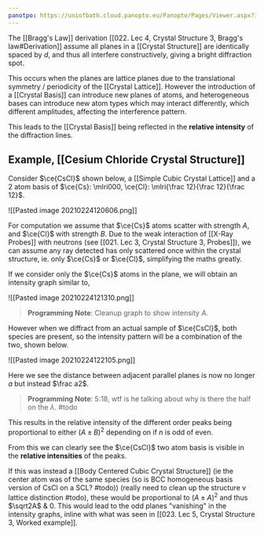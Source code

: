 ```yaml
---
panotpo: https://uniofbath.cloud.panopto.eu/Panopto/Pages/Viewer.aspx?id=1e6dc07e-f272-4d40-95b7-acc900ada5d6
---
```


The [[Bragg's Law]] derivation [[022. Lec 4, Crystal Structure 3, Bragg's law#Derivation]] assume all planes in a [[Crystal Structure]] are identically spaced by $d$, and thus all interfere constructively, giving a bright diffraction spot.

This occurs when the planes are lattice planes due to the translational symmetry / periodicity of the [[Crystal Lattice]]. However the introduction of a [[Crystal Basis]] can introduce new planes of atoms, and heterogeneous bases can introduce new atom types which may interact differently, which different amplitudes, affecting the interference pattern.

This leads to the [[Crystal Basis]] being reflected in the **relative intensity** of the diffraction lines. 

## Example, [[Cesium Chloride Crystal Structure]]
Consider $\ce{CsCl}$ shown below, a [[Simple Cubic Crystal Lattice]] and a 2 atom basis of $\ce{Cs}: \mlri000, \ce{Cl}: \mlri{\frac 12}{\frac 12}{\frac 12}$.

 ![[Pasted image 20210224120606.png]]
 
For computation we assume that $\ce{Cs}$ atoms scatter with strength $A$, and $\ce{Cl}$ with strength $B$. Due to the weak interaction of [[X-Ray Probes]] with neutrons (see [[021. Lec 3, Crystal Structure 3, Probes]]), we can assume any ray detected has only scattered once within the crystal structure, ie. only $\ce{Cs}$ or $\ce{Cl}$, simplifying the maths greatly.

If we consider only the $\ce{Cs}$ atoms in the plane, we will obtain an intensity graph similar to,

![[Pasted image 20210224121310.png]]

> **Programming Note**: Cleanup graph to show intensity $A$.

However when we diffract from an actual sample of $\ce{CsCl}$, both species are present, so the intensity pattern will be a combination of the two, shown below.

![[Pasted image 20210224122105.png]]

Here we see the distance between adjacent parallel planes is now no longer $a$ but instead $\frac a2$.

> **Programming Note**: 5:18, wtf is he talking about why is there the half on the $\lambda$. #todo 

This results in the relative intensity of the different order peaks being proportional to either $(A\pm B)^2$ depending on if $n$ is odd of even.

From this we can clearly see the $\ce{CsCl}$ two atom basis is visible in the **relative intensities** of the peaks.

If this was instead a [[Body Centered Cubic Crystal Structure]] (ie the center atom was of the same species (so is BCC homogeneous basis version of CsCl on a SCL? #todo)) (really need to clean up the structure v lattice distinction #todo), these would be proportional to $(A\pm A)^2$ and thus $\sqrt2A$ & $0$. This would lead to the odd planes "vanishing" in the intensity graphs, inline with what was seen in [[023. Lec 5, Crystal Structure 3, Worked example]].